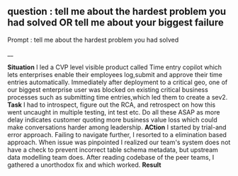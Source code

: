 question : tell me about the hardest problem you had solved
    OR
    tell me about your biggest failure
--
Prompt : tell me about the hardest problem you had solved

__

**Situation**
I led a CVP level visible product called Time entry copilot which lets enterprises enable their employees log,submit and approve their time entries automatically. Immediately after deployment to a critical geo, one of our biggest enterprise user was blocked on existing critical business processes such as submitting time entries,which led them to create a sev2.
**Task**
I had to introspect, figure out the RCA, and retrospect on how this went uncaught in multiple testing, int test etc. Do all these ASAP as more delay indicates customer quoting more business value loss which could make conversations harder among leadership.
**ACtion**
I started by trial-and error approach. Failing to navigate further, I resorted to a elimination based approach. When issue was pinpointed I realized our team's system does not have a check to prevent incorrect table schema metadata, but upstream data modelling team does. After reading codebase of the peer teams, I gathered a unorthodox fix and which worked.
**Result**
